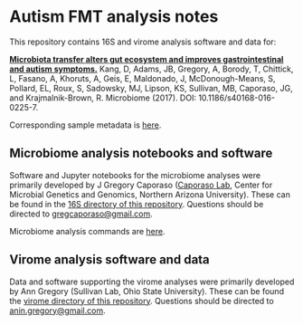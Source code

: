 # Autism FMT analysis notes

This repository contains 16S and virome analysis software and data for:

[**Microbiota transfer alters gut ecosystem and improves gastrointestinal and autism symptoms.**](http://microbiomejournal.biomedcentral.com/articles/10.1186/s40168-016-0225-7)
Kang, D, Adams, JB, Gregory, A, Borody, T, Chittick, L, Fasano, A, Khoruts, A, Geis, E, Maldonado, J, McDonough-Means, S, Pollard, EL, Roux, S, Sadowsky, MJ, Lipson, KS, Sullivan, MB, Caporaso, JG, and Krajmalnik-Brown, R.
Microbiome (2017). DOI: 10.1186/s40168-016-0225-7. 

Corresponding sample metadata is [here](https://docs.google.com/spreadsheets/d/1SNYZm3Y42R3Q2WdRTkw7Avg089KkEaIyRxI84s8ASHg/edit?usp=sharing).

## Microbiome analysis notebooks and software

Software and Jupyter notebooks for the microbiome analyses were primarily developed by J Gregory Caporaso ([Caporaso Lab](http://caporasolab.us), Center for Microbial Genetics and Genomics, Northern Arizona University). These can be found in the [16S directory of this repository](./16S). Questions should be directed to gregcaporaso@gmail.com.

Microbiome analysis commands are [here](https://docs.google.com/document/d/1Cvj9IaotT1PJnb6lE9d3EbebMNVJT10xUpIWtkyYwtw/edit?usp=sharing).

## Virome analysis software and data

Data and software supporting the virome analyses were primarily developed by Ann Gregory (Sullivan Lab, Ohio State University). These can be found the [virome directory of this repository](./virome). Questions should be directed to anin.gregory@gmail.com.
